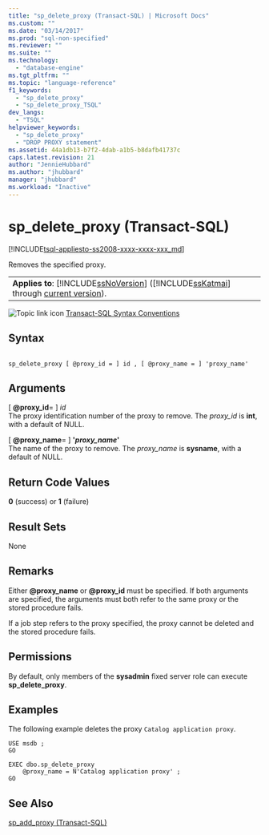 ```yaml
---
title: "sp_delete_proxy (Transact-SQL) | Microsoft Docs"
ms.custom: ""
ms.date: "03/14/2017"
ms.prod: "sql-non-specified"
ms.reviewer: ""
ms.suite: ""
ms.technology: 
  - "database-engine"
ms.tgt_pltfrm: ""
ms.topic: "language-reference"
f1_keywords: 
  - "sp_delete_proxy"
  - "sp_delete_proxy_TSQL"
dev_langs: 
  - "TSQL"
helpviewer_keywords: 
  - "sp_delete_proxy"
  - "DROP PROXY statement"
ms.assetid: 44a1db13-b7f2-4dab-a1b5-b8dafb41737c
caps.latest.revision: 21
author: "JennieHubbard"
ms.author: "jhubbard"
manager: "jhubbard"
ms.workload: "Inactive"
---
```

# sp_delete_proxy (Transact-SQL)
[!INCLUDE[tsql-appliesto-ss2008-xxxx-xxxx-xxx_md](../../includes/tsql-appliesto-ss2008-xxxx-xxxx-xxx-md.md)]

  Removes the specified proxy.  
  
||  
|-|  
|**Applies to**: [!INCLUDE[ssNoVersion](../../includes/ssnoversion-md.md)] ([!INCLUDE[ssKatmai](../../includes/sskatmai-md.md)] through [current version](http://go.microsoft.com/fwlink/p/?LinkId=299658)).|  
  
 ![Topic link icon](../../database-engine/configure-windows/media/topic-link.gif "Topic link icon") [Transact-SQL Syntax Conventions](../../t-sql/language-elements/transact-sql-syntax-conventions-transact-sql.md)  
  
## Syntax  
  
```  
  
sp_delete_proxy [ @proxy_id = ] id , [ @proxy_name = ] 'proxy_name'  
```  
  
## Arguments  
 [ **@proxy_id**= ] *id*  
 The proxy identification number of the proxy to remove. The *proxy_id* is **int**, with a default of NULL.  
  
 [ **@proxy_name**= ] **'***proxy_name***'**  
 The name of the proxy to remove. The *proxy_name* is **sysname**, with a default of NULL.  
  
## Return Code Values  
 **0** (success) or **1** (failure)  
  
## Result Sets  
 None  
  
## Remarks  
 Either **@proxy_name** or **@proxy_id** must be specified. If both arguments are specified, the arguments must both refer to the same proxy or the stored procedure fails.  
  
 If a job step refers to the proxy specified, the proxy cannot be deleted and the stored procedure fails.  
  
## Permissions  
 By default, only members of the **sysadmin** fixed server role can execute **sp_delete_proxy**.  
  
## Examples  
 The following example deletes the proxy `Catalog application proxy`.  
  
```  
USE msdb ;  
GO  
  
EXEC dbo.sp_delete_proxy  
    @proxy_name = N'Catalog application proxy' ;  
GO  
```  
  
## See Also  
 [sp_add_proxy &#40;Transact-SQL&#41;](../../relational-databases/system-stored-procedures/sp-add-proxy-transact-sql.md)  
  
  

